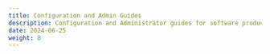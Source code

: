 ```yaml
---
title: Configuration and Admin Guides
description: Configuration and Administrator guides for software products.
date: 2024-06-25
weight: 8
---
```


